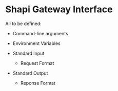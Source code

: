 # Shapi Gateway Interface
All to be defined:

* Command-line arguments

* Environment Variables

* Standard Input
  * Request Format

* Standard Output
  * Reponse Format
